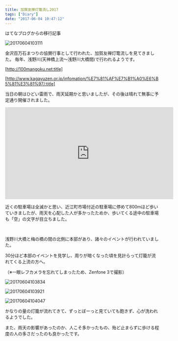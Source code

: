 ```yaml
---
title: 加賀友禅灯篭流し2017
tags: ["Diary"]
date: "2017-06-04 10:47:12"
---
```


<div class="alert info">
はてなブログからの移行記事
</div>

![20170604103111](20170604103111.png)

金沢百万石まつりの協賛行事として行われた、加賀友禅灯篭流しを見てきました。
毎年、浅野川(天神橋上流～浅野川大橋間)で行われるようです。

[http://100mangoku.net:title]

[http://www.kagayuzen.or.jp/infomation/%E7%81%AF%E7%B1%A0%E6%B5%81%E3%81%97/:title]


当日の朝はひどい雷雨で、雨天延期かと思いましたが、その後は晴れて無事に予定通り開催されました。

<iframe src="https://www.google.com/maps/embed?pb=!1m18!1m12!1m3!1d3204.3120351100815!2d136.66747514765882!3d36.57069772137499!2m3!1f0!2f0!3f0!3m2!1i1024!2i768!4f13.1!3m3!1m2!1s0x0%3A0x1aa708a4ab405739!2z5aSp56We5qmL77yI5Y2v6L6w5qmL77yJ!5e0!3m2!1sja!2sjp!4v1496539410911" width="550" height="300" frameborder="0" style="border:0" allowfullscreen></iframe>

近くの駐車場は全滅かと思い、近江町市場付近の駐車場に停めて800mほど歩いていきましたが、雨天を心配した人が多かったためか、歩いてくる途中の駐車場も「空」の文字が目立ちました。

<br>

浅野川大橋と梅の橋の間の北側に本部があり、諸々のイベントが行われていました。

30分ほど本部のイベントを見学し、周りが暗くなった頃を見計らって灯籠が流れてくる上流の方へ。

（※一眼レフカメラを忘れてしまったため、Zenfone 3で撮影）

![20170604103834](20170604103834.png)

![20170604103921](20170604103921.png)

![20170604104047](20170604104047.png)

かなりの量の灯籠が流れてきて、ずっとぼーっと見ていても飽きず、心が洗われるようでした。

また、雨天の影響があったのか、人こそ多かったもの、殆ど止まらずに歩ける程度の人の多さだったのも良かったです。

<br>
